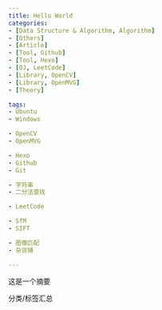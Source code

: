 ```yaml
---
title: Hello World
categories:
- [Data Structure & Algorithm, Algorithm]
- [Others]
- [Article]
- [Tool, Github]
- [Tool, Hexo]
- [OJ, LeetCode]
- [Library, OpenCV]
- [Library, OpenMVG]
- [Theory]

tags:
- Ubuntu
- Windows

- OpenCV
- OpenMVG

- Hexo
- Github
- Git

- 字符串
- 二分法查找

- LeetCode

- SfM
- SIFT

- 图像匹配
- 杂货铺

---
```


这是一个摘要

<!-- more -->

分类/标签汇总
